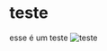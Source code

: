 # teste
esse é um teste ![teste](https://github.com/ziliooo/teste/assets/100286423/741f3ad5-c2e3-40ae-88f6-3d478ca785e9)
